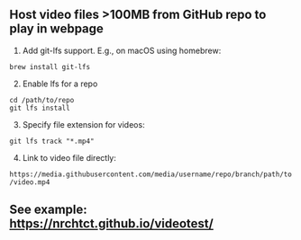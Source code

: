
## Host video files >100MB from GitHub repo to play in webpage

1. Add git-lfs support. E.g., on macOS using homebrew:

`brew install git-lfs`

2. Enable lfs for a repo
   
`cd /path/to/repo`  
`git lfs install`

3. Specify file extension for videos:

`git lfs track "*.mp4"`

4. Link to video file directly:

`https://media.githubusercontent.com/media/username/repo/branch/path/to/video.mp4`

## See example: https://nrchtct.github.io/videotest/

